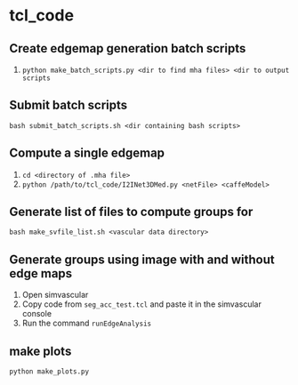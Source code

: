 # tcl_code

## Create edgemap generation batch scripts

1. `python make_batch_scripts.py <dir to find mha files> <dir to output scripts`

## Submit batch scripts

`bash submit_batch_scripts.sh <dir containing bash scripts>`

## Compute a single edgemap
1. `cd <directory of .mha file>`
2. `python /path/to/tcl_code/I2INet3DMed.py <netFile> <caffeModel>`

## Generate list of files to compute groups for
`bash make_svfile_list.sh <vascular data directory>`

## Generate groups using image with and without edge maps

1. Open simvascular
2. Copy code from `seg_acc_test.tcl` and paste it in the simvascular console
3. Run the command `runEdgeAnalysis`

## make plots

`python make_plots.py`
